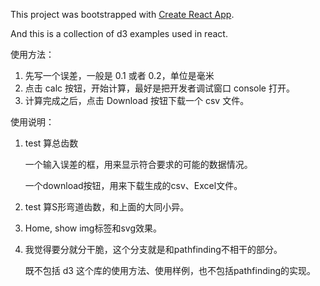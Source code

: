 This project was bootstrapped with [Create React App](https://github.com/facebookincubator/create-react-app).

And this is a collection of d3 examples used in react.

使用方法：

1. 先写一个误差，一般是 0.1 或者 0.2，单位是毫米
2. 点击 calc 按钮，开始计算，最好是把开发者调试窗口 console 打开。
3. 计算完成之后，点击 Download 按钮下载一个 csv 文件。

使用说明：

1. test 算总齿数
    
    一个输入误差的框，用来显示符合要求的可能的数据情况。
    
    一个download按钮，用来下载生成的csv、Excel文件。
    
2. test 算S形弯道齿数，和上面的大同小异。

3. Home, show img标签和svg效果。

4. 我觉得要分就分干脆，这个分支就是和pathfinding不相干的部分。
    
    既不包括 d3 这个库的使用方法、使用样例，也不包括pathfinding的实现。